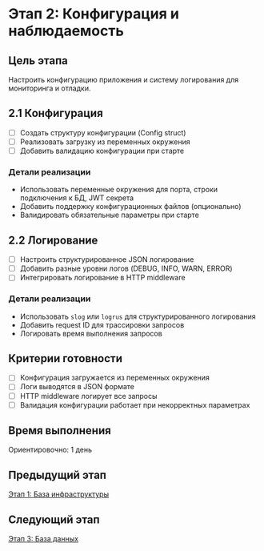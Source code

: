 # Этап 2: Конфигурация и наблюдаемость

## Цель этапа
Настроить конфигурацию приложения и систему логирования для мониторинга и отладки.

## 2.1 Конфигурация
- [ ] Создать структуру конфигурации (Config struct)
- [ ] Реализовать загрузку из переменных окружения
- [ ] Добавить валидацию конфигурации при старте

### Детали реализации
- Использовать переменные окружения для порта, строки подключения к БД, JWT секрета
- Добавить поддержку конфигурационных файлов (опционально)
- Валидировать обязательные параметры при старте

## 2.2 Логирование
- [ ] Настроить структурированное JSON логирование
- [ ] Добавить разные уровни логов (DEBUG, INFO, WARN, ERROR)
- [ ] Интегрировать логирование в HTTP middleware

### Детали реализации
- Использовать `slog` или `logrus` для структурированного логирования
- Добавить request ID для трассировки запросов
- Логировать время выполнения запросов

## Критерии готовности
- [ ] Конфигурация загружается из переменных окружения
- [ ] Логи выводятся в JSON формате
- [ ] HTTP middleware логирует все запросы
- [ ] Валидация конфигурации работает при некорректных параметрах

## Время выполнения
Ориентировочно: 1 день

## Предыдущий этап
[Этап 1: База инфраструктуры](./01-infrastructure.md)

## Следующий этап
[Этап 3: База данных](./03-database.md)
